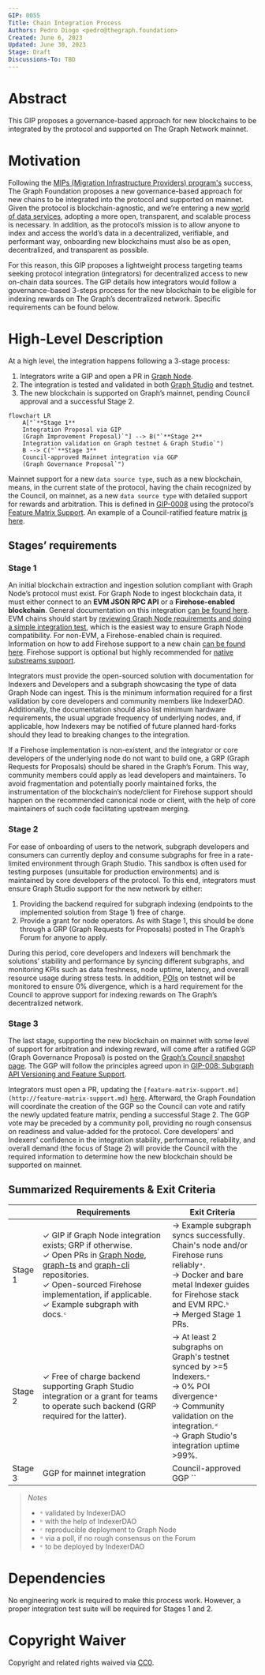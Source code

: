 ```yaml
---
GIP: 0055
Title: Chain Integration Process
Authors: Pedro Diogo <pedro@thegraph.foundation>
Created: June 6, 2023
Updated: June 30, 2023
Stage: Draft
Discussions-To: TBD
---
```


# Abstract

This GIP proposes a governance-based approach for new blockchains to be integrated by the protocol and supported on The Graph Network mainnet.

# Motivation

Following the [MIPs (Migration Infrastructure Providers) program's](https://thegraph.com/migration-incentive-program/) success, The Graph Foundation proposes a new governance-based approach for new chains to be integrated into the protocol and supported on mainnet. Given the protocol is blockchain-agnostic, and we’re entering a new [world of data services](https://forum.thegraph.com/t/gip-0042-a-world-of-data-services/3761), adopting a more open, transparent, and scalable process is necessary. In addition, as the protocol’s mission is to allow anyone to index and access the world’s data in a decentralized, verifiable, and performant way, onboarding new blockchains must also be as open, decentralized, and transparent as possible.

For this reason, this GIP proposes a lightweight process targeting teams seeking protocol integration (integrators) for decentralized access to new on-chain data sources. The GIP details how integrators would follow a governance-based 3-steps process for the new blockchain to be eligible for indexing rewards on The Graph’s decentralized network. Specific requirements can be found below.

# High-Level Description

At a high level, the integration happens following a 3-stage process:

1. Integrators write a GIP and open a PR in [Graph Node](https://github.com/graphprotocol/graph-node).
2. The integration is tested and validated in both [Graph Studio](https://thegraph.com/studio/) and testnet.
3. The new blockchain is supported on Graph’s mainnet, pending Council approval and a successful Stage 2.

```mermaid
flowchart LR
    A["`**Stage 1**
    Integration Proposal via GIP
    (Graph Improvement Proposal)`"] --> B("`**Stage 2**
    Integration validation on Graph testnet & Graph Studio`")
    B --> C("`**Stage 3**
    Council-approved Mainnet integration via GGP
    (Graph Governance Proposal`")
```

Mainnet support for a new `data source type`, such as a new blockchain, means, in the current state of the protocol, having the chain recognized by the Council, on mainnet, as a new `data source type` with detailed support for rewards and arbitration. This is defined in [GIP-0008](https://snapshot.org/#/council.graphprotocol.eth/proposal/0xbdd884654a393620a7e8665b4289201b7542c3ee62becfad133e951b0c408444) using the protocol’s [Feature Matrix Support](https://github.com/graphprotocol/indexer/blob/main/docs/feature-support-matrix.md). An example of a Council-ratified feature matrix [is here](https://snapshot.org/#/council.graphprotocol.eth/proposal/0xd40fe605ecc3d0faca07d6c8d85a3f0d66106ef9e206aa57397de776f0a76a2c).

## Stages’ requirements

### Stage 1

An initial blockchain extraction and ingestion solution compliant with Graph Node’s protocol must exist. For Graph Node to ingest blockchain data, it must either connect to an **EVM JSON RPC API** or a **Firehose-enabled blockchain**. General documentation on this integration [can be found here](https://github.com/graphprotocol/docs/pull/433). EVM chains should start by [reviewing Graph Node requirements and doing a simple integration test](https://github.com/graphprotocol/docs/pull/433), which is the easiest way to ensure Graph Node compatibility. For non-EVM, a Firehose-enabled chain is required. Information on how to add Firehose support to a new chain [can be found here](https://github.com/graphprotocol/docs/pull/433). Firehose support is optional but highly recommended for [native substreams support](https://thegraph.com/docs/en/substreams/README/).

Integrators must provide the open-sourced solution with documentation for Indexers and Developers and a subgraph showcasing the type of data Graph Node can ingest. This is the minimum information required for a first validation by core developers and community members like IndexerDAO. Additionally, the documentation should also list minimum hardware requirements, the usual upgrade frequency of underlying nodes, and, if applicable, how Indexers may be notified of future planned hard-forks should they lead to breaking changes to the integration.

If a Firehose implementation is non-existent, and the integrator or core developers of the underlying node do not want to build one, a GRP (Graph Requests for Proposals) should be shared in the Graph’s Forum. This way, community members could apply as lead developers and maintainers. To avoid fragmentation and potentially poorly maintained forks, the instrumentation of the blockchain’s node/client for Firehose support should happen on the recommended canonical node or client, with the help of core maintainers of such code facilitating upstream merging.

### Stage 2

For ease of onboarding of users to the network, subgraph developers and consumers can currently deploy and consume subgraphs for free in a rate-limited environment through Graph Studio. This sandbox is often used for testing purposes (unsuitable for production environments) and is maintained by core developers of the protocol. To this end, integrators must ensure Graph Studio support for the new network by either:

1. Providing the backend required for subgraph indexing (endpoints to the implemented solution from Stage 1) free of charge.
2. Provide a grant for node operators. As with Stage 1, this should be done through a GRP (Graph Requests for Proposals) posted in The Graph’s Forum for anyone to apply.

During this period, core developers and Indexers will benchmark the solutions’ stability and performance by syncing different subgraphs, and monitoring KPIs such as data freshness, node uptime, latency, and overall resource usage during stress tests. In addition, [POIs](https://thegraph.com/docs/en/network/indexing/#what-is-a-proof-of-indexing-poi) on testnet will be monitored to ensure 0% divergence, which is a hard requirement for the Council to approve support for indexing rewards on The Graph’s decentralized network.

### Stage 3

The last stage, supporting the new blockchain on mainnet with some level of support for arbitration and indexing reward, will come after a ratified GGP (Graph Governance Proposal) is posted on the [Graph’s Council snapshot page](https://snapshot.org/#/council.graphprotocol.eth). The GGP will follow the principles agreed upon in [GIP-008: Subgraph API Versioning and Feature Support](https://github.com/graphprotocol/graph-improvement-proposals/blob/main/gips/0008-subgraph-api-versioning-and-feature-support.md).

Integrators must open a PR, updating the `[feature-matrix-support.md](http://feature-matrix-support.md)` [here](https://github.com/graphprotocol/indexer/blob/main/docs/feature-support-matrix.md). Afterward, the Graph Foundation will coordinate the creation of the GGP so the Council can vote and ratify the newly updated feature matrix, pending a successful Stage 2. The GGP vote may be preceded by a community poll, providing no rough consensus on readiness and value-added for the protocol. Core developers’ and Indexers’ confidence in the integration stability, performance, reliability, and overall demand (the focus of Stage 2) will provide the Council with the required information to determine how the new blockchain should be supported on mainnet.

## Summarized Requirements & Exit Criteria

|         | Requirements                                                                                                                                                                                                                                                                                                                                                                                                              | Exit Criteria                                                                                                                                                                                     |
| ------- | ------------------------------------------------------------------------------------------------------------------------------------------------------------------------------------------------------------------------------------------------------------------------------------------------------------------------------------------------------------------------------------------------------------------------- | ------------------------------------------------------------------------------------------------------------------------------------------------------------------------------------------------- |
| Stage 1 | ✓ GIP if Graph Node integration exists; GRP if otherwise.<br>✓ Open PRs in [Graph Node](https://github.com/graphprotocol/graph-node), [graph-ts](https://github.com/graphprotocol/graph-tooling/tree/main/packages/ts) and [graph-cli](https://github.com/graphprotocol/graph-tooling/tree/main/packages/cli) repositories.<br>✓ Open-sourced Firehose implementation, if applicable.<br>✓ Example subgraph with docs.`ᶜ` | → Example subgraph syncs successfully.<br>Chain's node and/or Firehose runs reliably`ᵃ`.<br>→ Docker and bare metal Indexer guides for Firehose stack and EVM RPC.`ᵇ`<br>→ Merged Stage 1 PRs.    |
| Stage 2 | ✓ Free of charge backend supporting Graph Studio integration or a grant for teams to operate such backend (GRP required for the latter).                                                                                                                                                                                                                                                                                  | → At least 2 subgraphs on Graph's testnet synced by >=5 Indexers.`ᵉ` <br>→ 0% POI divergence`ᵃ`<br>→ Community validation on the integration.`ᵈ`<br>→ Graph Studio's integration uptime >99%.<br> |
| Stage 3 | GGP for mainnet integration                                                                                                                                                                                                                                                                                                                                                                                               | Council-approved GGP ``                                                                                                                                                                           |

> _Notes_
>
> - `ᵃ` validated by IndexerDAO
> - `ᵇ` with the help of IndexerDAO
> - `ᶜ` reproducible deployment to Graph Node
> - `ᵈ` via a poll, if no rough consensus on the Forum
> - `ᵉ` to be deployed by IndexerDAO

# Dependencies

No engineering work is required to make this process work. However, a proper integration test suite will be required for Stages 1 and 2.

# Copyright Waiver

Copyright and related rights waived via [CC0](https://creativecommons.org/publicdomain/zero/1.0/).
